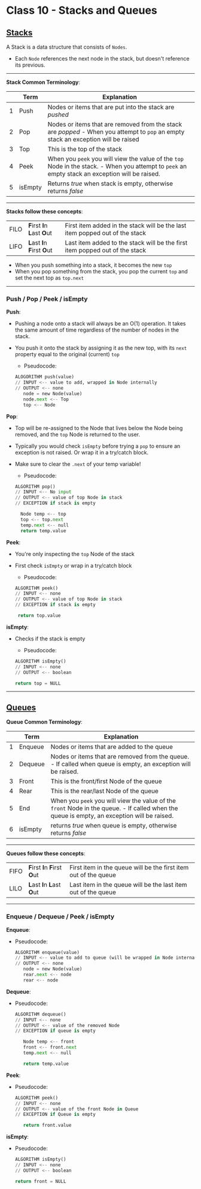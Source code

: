 # Class 10 - Stacks and Queues

## [Stacks](https://codefellows.github.io/common_curriculum/data_structures_and_algorithms/Code_401/class-10/resources/stacks_and_queues.html#what-is-a-stack)

A Stack is a data structure that consists of `Nodes`.

* Each `Node` references the next node in the stack, but doesn't reference its previous.

---

**Stack Common Terminology**:

|  | Term | Explanation |
| --- | --- | --- |
| 1 | Push | Nodes or items that are put into the stack are *pushed* |
| 2 | Pop | Nodes or items that are removed from the stack are *popped* - When you attempt to `pop` an empty stack an exception will be raised  |
| 3 | Top | This is the top of the stack |
| 4 | Peek | When you `peek` you will view the value of the `top` Node in the stack. - When you attempt to `peek` an empty stack an exception will be raised. |
| 5 | isEmpty | Returns *true* when stack is empty, otherwise returns *false* |

---

**Stacks follow these concepts**:

| | | |
|-|-|-|
| FILO | **F**irst **I**n **L**ast **O**ut | First item added in the stack will be the last item popped out of the stack |
| LIFO | **L**ast **I**n **F**irst **O**ut | Last item added to the stack will be the first item popped out of the stack |

* When you push something into a stack, it becomes the new `top`
* When you pop something from the stack, you pop the current `top` and set the next top as `top.next`

---

### Push / Pop / Peek / isEmpty

**Push**:

* Pushing a node onto a stack will always be an O(1) operation. It takes the same amount of time regardless of the number of nodes in the stack.

* You push it onto the stack by assigning it as the new top, with its `next` property equal to the original (current) `top`
  * Pseudocode:

  ```Python
  ALOGORITHM push(value)
  // INPUT <-- value to add, wrapped in Node internally
  // OUTPUT <-- none
     node = new Node(value)
     node.next <-- Top
     top <-- Node
  ```

**Pop**:

* Top will be re-assigned to the Node that lives below the Node being removed, and the `top` Node is returned to the user.
* Typically you would check `isEmpty` before trying a `pop` to ensure an exception is not raised. Or wrap it in a try/catch block.
* Make sure to clear the `.next` of your temp variable!
  * Pseudocode:

  ```Python
  ALGORITHM pop()
  // INPUT <-- No input
  // OUTPUT <-- value of top Node in stack
  // EXCEPTION if stack is empty

    Node temp <-- top
    top <-- top.next
    temp.next <-- null
    return temp.value
  ```

**Peek**:

* You're only inspecting the `top` Node of the stack
* First check `isEmpty` or wrap in a try/catch block
  * Pseudocode:
  
  ```Python
  ALGORITHM peek()
  // INPUT <-- none
  // OUTPUT <-- value of top Node in stack
  // EXCEPTION if stack is empty

   return top.value
   ```

**isEmpty**:

* Checks if the stack is empty
  * Pseudocode:

  ```Python
  ALGORITHM isEmpty()
  // INPUT <-- none
  // OUTPUT <-- boolean

  return top = NULL
  ```

---

## [Queues](https://codefellows.github.io/common_curriculum/data_structures_and_algorithms/Code_401/class-10/resources/stacks_and_queues.html#what-is-a-queue)

**Queue Common Terminology**:

|  | Term | Explanation |
| --- | --- | --- |
| 1 | Enqueue | Nodes or items that are added to the queue |
| 2 | Dequeue | Nodes or items that are removed from the queue. - If called when queue is empty, an exception will be raised. |
| 3 | Front | This is the front/first Node of the queue |
| 4 | Rear | This is the rear/last Node of the queue |
| 5 | End | When you `peek` you will view the value of the `front` Node in the queue. - If called when the queue is empty, an exception will be raised. |
| 6 | isEmpty | returns *true* when queue is empty, otherwise returns *false* |

---

**Queues follow these concepts**:

| | | |
|-|-|-|
| FIFO | **F**irst **I**n **F**irst **O**ut | First item in the queue will be the first item out of the queue |
| LILO | **L**ast **I**n **L**ast **O**ut | Last item in the queue will be the last item out of the queue |

---

### Enqueue / Dequeue / Peek / isEmpty

**Enqueue**:

* Pseudocode:

  ```Python
  ALGORITHM enqueue(value)
  // INPUT <-- value to add to queue (will be wrapped in Node internally)
  // OUTPUT <-- none
     node = new Node(value)
     rear.next <-- node
     rear <-- node
  ```

**Dequeue**:

* Pseudocode:

  ```Python
  ALGORITHM dequeue()
  // INPUT <-- none
  // OUTPUT <-- value of the removed Node
  // EXCEPTION if queue is empty

     Node temp <-- front
     front <-- front.next
     temp.next <-- null

     return temp.value  
  ```

**Peek**:

* Pseudocode:

  ```Python
  ALGORITHM peek()
  // INPUT <-- none
  // OUTPUT <-- value of the front Node in Queue
  // EXCEPTION if Queue is empty

     return front.value
  ```

**isEmpty**:

* Pseudocode:

  ```Python
  ALGORITHM isEmpty()
  // INPUT <-- none
  // OUTPUT <-- boolean

  return front = NULL
  ```
